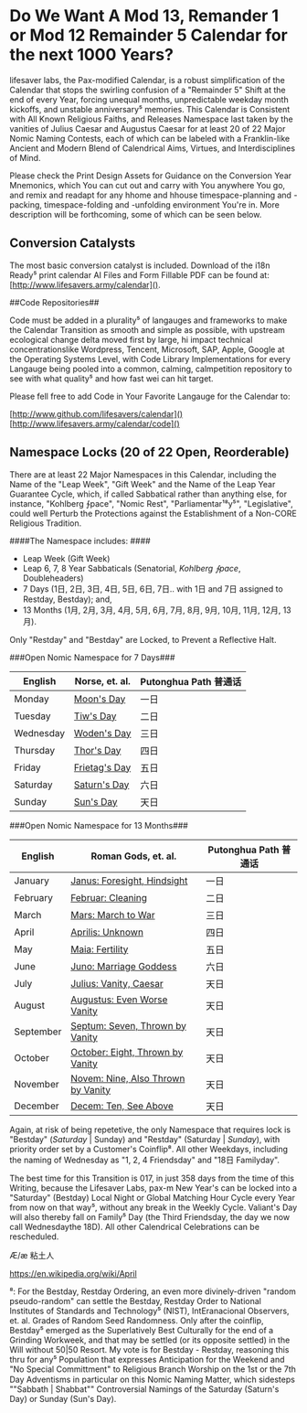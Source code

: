 Do We Want A Mod 13, Remander 1 or Mod 12 Remainder 5 Calendar for the next 1000 Years?
========================================================================================

lifesaver labs, the Pax-modified Calendar, is a robust simplification of the Calendar that stops the swirling confusion of a "Remainder 5" Shift at the end of every Year, forcing unequal months, unpredictable weekday month kickoffs, and unstable anniversary⁵ memories. This Calendar is Consistent with All Known Religious Faiths, and Releases  Namespace last taken by the vanities of Julius Caesar and Augustus Caesar for at least 20 of 22 Major Nomic Naming Contests, each of which can be labeled with a Franklin-like Ancient and Modern Blend of Calendrical Aims, Virtues, and Interdisciplines of Mind.

Please check the Print Design Assets for Guidance on the Conversion Year Mnemonics, which You can cut out and carry with You anywhere You go, and remix and readapt for any hhome and hhouse timespace-planning and -packing, timespace-folding and -unfolding environment You're in. More description will be forthcoming, some of which can be seen below. 


Conversion Catalysts
-------------------

The most basic conversion catalyst is included. Download of the i18n Ready⁵ print calendar AI Files and Form Fillable PDF can be found at:   
[http://www.lifesavers.army/calendar]().

##Code Repositories##

Code must be added in a plurality⁵ of langauges and frameworks to make the Calendar Transition as smooth and simple as possible, with upstream ecological change delta moved first by large, hi impact technical concentrationslike Wordpress, Tencent, Microsoft, SAP, Apple, Google at the Operating Systems Level, with Code Library Implementations for every Langauge being pooled into a common, calming, calmpetition repository to see with what quality⁵ and how fast wei can hit target.  

Please fell free to add Code in Your Favorite Langauge for the Calendar to:

[http://www.github.com/lifesavers/calendar]()
[http://www.lifesavers.army/calendar/code]()

Namespace Locks (20 of 22 Open, Reorderable)
---------------------------------------

There are at least 22 Major Namespaces in this Calendar, including the Name of the "Leap Week", "Gift Week" and the Name of the Leap Year Guarantee Cycle, which, if called Sabbatical rather than anything else, for instance, "Kohlberg ∱pace", "Nomic Rest", "Parliamentar¹⁸y⁵", "Legislative", could well Perturb the Protections against the Establishment of a Non-CORE Religious Tradition. 

####The Namespace includes:  ####
- Leap Week (Gift Week)  
- Leap 6, 7, 8 Year Sabbaticals (Senatorial, _Kohlberg ∱pace_, Doubleheaders)  
- 7 Days (1日, 2日, 3日, 4日, 5日, 6日, 7日.. with 1日 and 7日 assigned to Restday, Bestday); and,  
- 13 Months (1月, 2月, 3月, 4月, 5月, 6月, 7月, 8月, 9月, 10月, 11月, 12月, 13月).  


Only "Restday" and "Bestday" are Locked, to Prevent a Reflective Halt. 

###Open Nomic Namespace for 7 Days###


| English | Norse, et. al. | Putonghua Path 普通话|  
|---------|----------------|----------------|
| Monday| [Moon's Day][] | 一日|
| Tuesday| [Tiw's Day][] | 二日|
| Wednesday| [Woden's Day][] | 三日|
| Thursday| [Thor's Day][] | 四日|
| Friday| [Frietag's Day][] | 五日|
| Saturday| [Saturn's Day][] | 六日|
| Sunday| [Sun's Day][] | 天日|


###Open Nomic Namespace for 13 Months###


| English | Roman Gods, et. al. | Putonghua Path 普通话|
|---------|----------------------|----------|
| January| [Janus: Foresight, Hindsight][] | 一日|
| February| [Februar: Cleaning][] | 二日|
| March| [Mars: March to War][] | 三日|
| April| [Aprilis: Unknown][] | 四日|
| May| [Maia: Fertility][] | 五日|
| June | [Juno: Marriage Goddess][] | 六日|
| July| [Julius: Vanity, Caesar][] | 天日|
| August| [Augustus: Even Worse Vanity][] | 天日
| September| [Septum: Seven, Thrown by Vanity][] | 天日
| October| [October: Eight, Thrown by Vanity][] | 天日
| November| [Novem: Nine, Also Thrown by Vanity][] | 天日
| December| [Decem: Ten, See Above][] | 天日
 


Again, at risk of being repetetive, the only Namespace that requires lock is "Bestday" (_Saturday_ | Sunday) and "Restday" (Saturday | _Sunday_), with priority order set by a Customer's Coinflip⁸. All other Weekdays, including the naming of Wednesday as "1, 2, 4 Friendsday" and "18日 Familyday". 

The best time for this Transition is 017, in just 358 days from the time of this Writing, because the Lifesaver Labs, pax-m New Year's can be locked into a "Saturday" (Bestday) Local Night or Global Matching Hour Cycle every Year from now on that way⁵, without any break in the Weekly Cycle. Valiant's Day will also thereby fall on Family⁵ Day (the Third Friendsday, the day we now call Wednesdaythe 18D). All other Calendrical Celebrations can be rescheduled.




Æ/æ 粘土人

[Moon's Day]: https://en.wikipedia.org/wiki/Monday
[Tiw's Day]: https://en.wikipedia.org/wiki/Tuesday
[Woden's Day]: https://en.wikipedia.org/wiki/Wednesday
[Thor's Day]: https://en.wikipedia.org/wiki/Thursday
[Frietag's Day]: https://en.wikipedia.org/wiki/Friday
[Saturn's Day]: https://en.wikipedia.org/wiki/Saturday
[Sun's Day]: https://en.wikipedia.org/wiki/Sunday


[Janus: Foresight, Hindsight]: https://en.wikipedia.org/wiki/January
[Februar: Cleaning]: https://en.wikipedia.org/wiki/February
[Mars: March to War]: https://en.wikipedia.org/wiki/March
[Aprilis: Unknown]: https://en.wikipedia.org/wiki/April
[Maia: Fertility]: https://en.wikipedia.org/wiki/May
[Juno: Marriage Goddess]: https://en.wikipedia.org/wiki/June
[Julius: Vanity, Caesar]: https://en.wikipedia.org/wiki/July
[Augustus: Even Worse Vanity]: https://en.wikipedia.org/wiki/August
[Septum: Seven, Thrown by Vanity]: https://en.wikipedia.org/wiki/September
[October: Eight, Thrown by Vanity]: https://en.wikipedia.org/wiki/October
[Novem: Nine, Also Thrown by Vanity]: https://en.wikipedia.org/wiki/November
[Decem: Ten, See Above]: https://en.wikipedia.org/wiki/December

https://en.wikipedia.org/wiki/April

⁸: For the Bestday, Restday Ordering, an even more divinely-driven "random pseudo-random" can settle the Bestday, Restday Order to National Institutes of Standards and Technology⁵ (NIST), IntEranacional Observers, et. al. Grades of Random Seed Randomness. Only after the coinflip, Bestday⁵ emerged as the Superlatively Best Culturally for the end of a Grinding Workweek, and that may be settled (or its opposite settled) in the Will without 50|50 Resort. My vote is for Bestday - Restday, reasoning this thru for any⁵ Population that expresses Anticipation for the Weekend and "No Special Committment" to Religious Ᏼranch Worship on the 1st or the 7th Day Adventisms in particular on this Nomic Naming Matter, which sidesteps ""Sabbath | Shabbat"" Controversial Namings of the Saturday (Saturn's Day) or Sunday (Sun's Day). 
